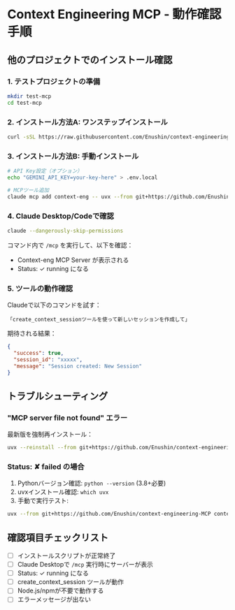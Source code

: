 # Context Engineering MCP - 動作確認手順

## 他のプロジェクトでのインストール確認

### 1. テストプロジェクトの準備
```bash
mkdir test-mcp
cd test-mcp
```

### 2. インストール方法A: ワンステップインストール
```bash
curl -sSL https://raw.githubusercontent.com/Enushin/context-engineering-MCP/main/install.sh | bash
```

### 3. インストール方法B: 手動インストール
```bash
# API Key設定（オプション）
echo "GEMINI_API_KEY=your-key-here" > .env.local

# MCPツール追加
claude mcp add context-eng -- uvx --from git+https://github.com/Enushin/context-engineering-MCP context-engineering-mcp start-mcp-server --project "$PWD"
```

### 4. Claude Desktop/Codeで確認
```bash
claude --dangerously-skip-permissions
```

コマンド内で `/mcp` を実行して、以下を確認：
- Context-eng MCP Server が表示される
- Status: ✓ running になる

### 5. ツールの動作確認

Claudeで以下のコマンドを試す：

```
「create_context_sessionツールを使って新しいセッションを作成して」
```

期待される結果：
```json
{
  "success": true,
  "session_id": "xxxxx",
  "message": "Session created: New Session"
}
```

## トラブルシューティング

### "MCP server file not found" エラー
最新版を強制再インストール：
```bash
uvx --reinstall --from git+https://github.com/Enushin/context-engineering-MCP context-engineering-mcp start-mcp-server --project "$PWD"
```

### Status: ✘ failed の場合
1. Pythonバージョン確認: `python --version` (3.8+必要)
2. uvxインストール確認: `which uvx`
3. 手動で実行テスト:
```bash
uvx --from git+https://github.com/Enushin/context-engineering-MCP context-engineering-mcp start-mcp-server --project "$PWD"
```

## 確認項目チェックリスト

- [ ] インストールスクリプトが正常終了
- [ ] Claude Desktopで `/mcp` 実行時にサーバーが表示
- [ ] Status: ✓ running になる
- [ ] create_context_session ツールが動作
- [ ] Node.js/npmが不要で動作する
- [ ] エラーメッセージが出ない